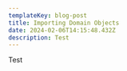 ```yaml
---
templateKey: blog-post
title: Importing Domain Objects
date: 2024-02-06T14:15:48.432Z
description: Test
---
```


Test
